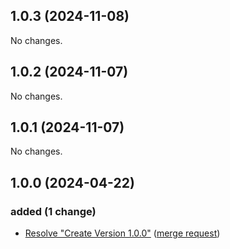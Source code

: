 ## 1.0.3 (2024-11-08)

No changes.

## 1.0.2 (2024-11-07)

No changes.

## 1.0.1 (2024-11-07)

No changes.

## 1.0.0 (2024-04-22)

### added (1 change)

- [Resolve "Create Version 1.0.0"](jupyterjsc/packages/jupyterhub-unicorespawner@86ffa77e6903426f2650f439a48b4506d3c359a1) ([merge request](jupyterjsc/packages/jupyterhub-unicorespawner!1))
